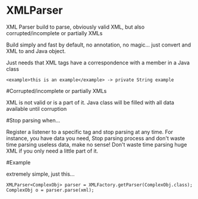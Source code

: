 # XMLParser
XML Parser build to parse, obviously valid XML, but also corrupted/incomplete or partially XMLs

Build simply and fast by default, no annotation, no magic... just convert and XML to and Java object.

Just needs that XML tags have a correspondence with a member in a Java class

```
<example>this is an example</example> -> private String example
```

#Corrupted/incomplete or partially XMLs

XML is not valid or is a part of it. Java class will be filled with all data available until corruption

#Stop parsing when...

Register a listener to a specific tag and stop parsing at any time. 
For instance, you have data you need, Stop parsing process and don't waste time parsing useless data, make no sense!
Don't waste time parsing huge XML if you only need a little part of it.

#Example

extremely simple, just this...
```
XMLParser<ComplexObj> parser = XMLFactory.getParser(ComplexObj.class);
ComplexObj o = parser.parse(xml);
```

